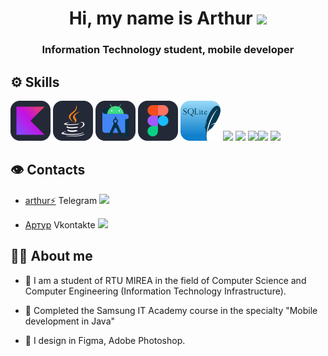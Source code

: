 <h1 align="center">Hi, my name is Arthur</a> 
<img src="https://github.com/blackcater/blackcater/raw/main/images/Hi.gif" height="32"/></h1>
<h3 align="center">Information Technology student, mobile developer </h3>

## ⚙️ Skills
<img src="https://github.com/tandpfun/skill-icons/blob/main/icons/Kotlin-Dark.svg" width="64" />   <img src="https://github.com/tandpfun/skill-icons/blob/main/icons/Java-Dark.svg" width="64" />   <img src="https://github.com/tandpfun/skill-icons/blob/main/icons/AndroidStudio-Dark.svg" width="64" /> 
   <img src="https://github.com/tandpfun/skill-icons/blob/main/icons/Figma-Dark.svg" width="64" />   <img src="https://github.com/tandpfun/skill-icons/blob/main/icons/SQLite.svg" width="64" />   <img src="https://cdn0.iconfinder.com/data/icons/file-types-6/32/file_type_xml-1024.png" width="64" />   <img src="https://services.google.com/fh/files/emails/android_dev_dec20_image4_updated.png" width="64"/> <img src="https://camo.githubusercontent.com/6650c368bba4592890b65592d4721ba4e3da446180d405fe8c083cf3866dad80/68747470733a2f2f636f64696e67776974686d697463682e73332e616d617a6f6e6177732e636f6d2f7374617469632f626c6f672f66303939343832632d323861322d313165392d623138332d3261616265386564653865622f726574726f666974325f67657474696e675f737461727465642e706e67" width="128"/><img src="https://github.com/arthsar7/arthsar7/assets/109426416/6d899dc7-7186-4101-bb9c-1158e0062789" width="128"/>  <img src="https://camo.githubusercontent.com/fbd1d173df911054e8001906bd155ad295b9482c7cb37a259cf0c45b169f0fcb/68747470733a2f2f656e637279707465642d74626e302e677374617469632e636f6d2f696d616765733f713d74626e3a414e6439476352303769393675567661636a59425a6e3248616e623879696b514c674f547454645a764126757371703d434155" width="48"/>
   
## 👁️ Contacts
- [arthur⚡](t.me/arthsar7) Telegram <a href="t.me/arthsar7"><img src="https://www.svgrepo.com/show/354443/telegram.svg" width=32/> </a>

- [Артур](https://vk.com/arthsar7) Vkontakte <a href="[t.me/arthsar7](https://vk.com/arthsar7)"><img src="https://www.svgrepo.com/show/343532/vk-communication-internet-network-chat-interaction.svg" width=32/> </a>
## 👨‍💻 About me
- 🔭 I am a student of RTU MIREA in the field of Computer Science and Computer Engineering (Information Technology Infrastructure).

- 🌱 Completed the Samsung IT Academy course in the specialty "Mobile development in Java"

- 🎨 I design in Figma, Adobe Photoshop.
